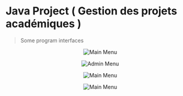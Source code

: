# Java Project ( Gestion des projets académiques )


> Some program interfaces

<p align="center">
  <img src="https://github.com/Hikaru-e/Java-Project/assets/77628961/d2e3536f-1b68-42d4-b338-4cb4888bad06" alt="Main Menu"/>
</p>

<p align="center">
  <img src="https://github.com/Hikaru-e/Java-Project/assets/77628961/67f196a0-1fa9-49dc-82cd-f084b9e9e592" alt="Admin Menu"/>
</p>

<p align="center">
  <img src="https://github.com/Hikaru-e/Java-Project/assets/77628961/cefcbb64-d22b-4ed2-aed2-d9dd6e603dba" alt="Main Menu"/>
</p>

<p align="center">
  <img src="https://github.com/Hikaru-e/Java-Project/assets/77628961/67e76027-8cbf-4efe-b491-46051456ce05
" alt="Main Menu"/>
</p>
